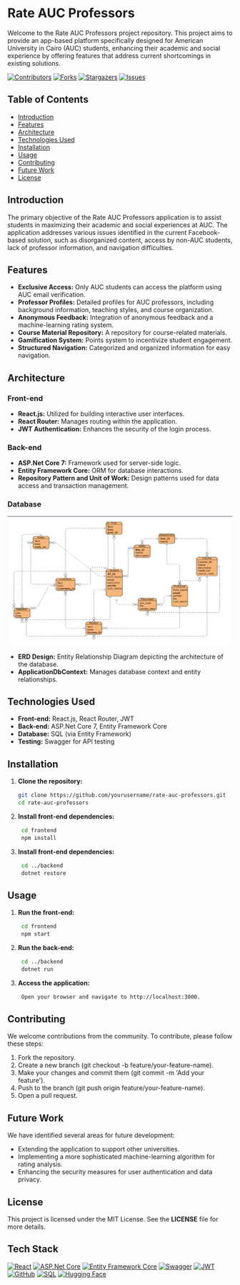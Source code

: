 # Rate AUC Professors

Welcome to the Rate AUC Professors project repository. This project aims to provide an app-based platform specifically designed for American University in Cairo (AUC) students, enhancing their academic and social experience by offering features that address current shortcomings in existing solutions.

<!-- PROJECT SHIELDS -->
[![Contributors][contributors-shield]][contributors-url]
[![Forks][forks-shield]][forks-url]
[![Stargazers][stars-shield]][stars-url]
[![Issues][issues-shield]][issues-url]


## Table of Contents

- [Introduction](#introduction)
- [Features](#features)
- [Architecture](#architecture)
- [Technologies Used](#technologies-used)
- [Installation](#installation)
- [Usage](#usage)
- [Contributing](#contributing)
- [Future Work](#future-work)
- [License](#license)

## Introduction

The primary objective of the Rate AUC Professors application is to assist students in maximizing their academic and social experiences at AUC. The application addresses various issues identified in the current Facebook-based solution, such as disorganized content, access by non-AUC students, lack of professor information, and navigation difficulties. 

## Features

- **Exclusive Access:** Only AUC students can access the platform using AUC email verification.
- **Professor Profiles:** Detailed profiles for AUC professors, including background information, teaching styles, and course organization.
- **Anonymous Feedback:** Integration of anonymous feedback and a machine-learning rating system.
- **Course Material Repository:** A repository for course-related materials.
- **Gamification System:** Points system to incentivize student engagement.
- **Structured Navigation:** Categorized and organized information for easy navigation.

## Architecture

### Front-end
- **React.js:** Utilized for building interactive user interfaces.
- **React Router:** Manages routing within the application.
- **JWT Authentication:** Enhances the security of the login process.

### Back-end
- **ASP.Net Core 7:** Framework used for server-side logic.
- **Entity Framework Core:** ORM for database interactions.
- **Repository Pattern and Unit of Work:** Design patterns used for data access and transaction management.

### Database

![ERD Diagram](images/erd-diagram.png)

- **ERD Design:** Entity Relationship Diagram depicting the architecture of the database.
- **ApplicationDbContext:** Manages database context and entity relationships.

## Technologies Used

- **Front-end:** React.js, React Router, JWT
- **Back-end:** ASP.Net Core 7, Entity Framework Core
- **Database:** SQL (via Entity Framework)
- **Testing:** Swagger for API testing

## Installation

1. **Clone the repository:**
   ```bash
   git clone https://github.com/yourusername/rate-auc-professors.git
   cd rate-auc-professors
2. **Install front-end dependencies:**
   ```bash
    cd frontend
    npm install
3. **Install front-end dependencies:**
   ```bash
    cd ../backend
    dotnet restore
## Usage
1. **Run the front-end:**
   ```bash
    cd frontend
    npm start
2. **Run the back-end:**
   ```bash
    cd ../backend
    dotnet run
3. **Access the application:**
   ```bash
    Open your browser and navigate to http://localhost:3000.

## Contributing
We welcome contributions from the community. To contribute, please follow these steps:
1. Fork the repository.
2. Create a new branch (git checkout -b feature/your-feature-name).
3. Make your changes and commit them (git commit -m 'Add your feature').
4. Push to the branch (git push origin feature/your-feature-name).
5. Open a pull request.

## Future Work
We have identified several areas for future development:
* Extending the application to support other universities.
* Implementing a more sophisticated machine-learning algorithm for rating analysis.
* Enhancing the security measures for user authentication and data privacy.

## License
This project is licensed under the MIT License. See the **LICENSE** file for more details.

## Tech Stack
[![React](https://img.shields.io/badge/Frontend-React-blue.svg)](https://reactjs.org/)
[![ASP.Net Core](https://img.shields.io/badge/Backend-ASP.Net%20Core-512BD4.svg)](https://dotnet.microsoft.com/apps/aspnet)
[![Entity Framework Core](https://img.shields.io/badge/ORM-Entity%20Framework%20Core-512BD4.svg)](https://docs.microsoft.com/en-us/ef/core/)
[![Swagger](https://img.shields.io/badge/Testing-Swagger-brightgreen.svg)](https://swagger.io/)
[![JWT](https://img.shields.io/badge/Security-JWT-orange.svg)](https://jwt.io/)
[![GitHub](https://img.shields.io/badge/Version%20Control-GitHub-black.svg)](https://github.com/)
[![SQL](https://img.shields.io/badge/Database-SQL-336791.svg)](https://www.microsoft.com/en-us/sql-server)
[![Hugging Face](https://img.shields.io/badge/NLP-Hugging%20Face-yellow.svg)](https://huggingface.co/)


<!-- MARKDOWN LINKS & IMAGES -->
[contributors-shield]: https://img.shields.io/github/contributors/MohamedRagabAbbas/Rate-AUC-Professors.svg?style=for-the-badge
[contributors-url]: https://github.com/MohamedRagabAbbas/Rate-AUC-Professors/graphs/contributors
[forks-shield]: https://img.shields.io/github/forks/MohamedRagabAbbas/Rate-AUC-Professors.svg?style=for-the-badge
[forks-url]: https://github.com/MohamedRagabAbbas/Rate-AUC-Professors/network/members
[stars-shield]: https://img.shields.io/github/stars/MohamedRagabAbbas/Rate-AUC-Professors.svg?style=for-the-badge
[stars-url]: https://github.com/MohamedRagabAbbas/Rate-AUC-Professors/stargazers
[issues-shield]: https://img.shields.io/github/issues/MohamedRagabAbbas/Rate-AUC-Professors.svg?style=for-the-badge
[issues-url]: https://github.com/MohamedRagabAbbas/Rate-AUC-Professors/issues
[license-shield]: https://img.shields.io/github/license/MohamedRagabAbbas/Rate-AUC-Professors.svg?style=for-the-badge
[license-url]: https://github.com/MohamedRagabAbbas/Rate-AUC-Professors/blob/main/LICENSE

